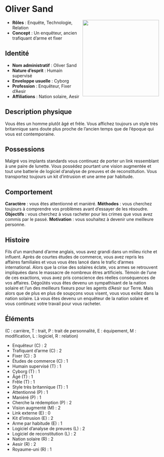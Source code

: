 # Oliver Sand
<img src="perso - oliver sand.png" style="float:right;width:250px"/>

* **Rôles** : Enquête, Technologie, Relation
* **Concept** : Un enquêteur, ancien trafiquant d’arme et fixer

## Identité

* **Nom administratif** : Oliver Sand
* **Nature d’esprit** : Humain supervisé
* **Enveloppe usuelle** : Cyborg
* **Profession** : Enquêteur, Fixer d’Aesir
* **Affiliations** : Nation solaire, Aesir

## Description physique

Vous êtes un homme plutôt âgé et frêle. Vous affichez toujours un style très britannique sans doute plus proche de l’ancien temps que de l’époque qui vous est contemporaine.

## Possessions

Malgré vos implants standards vous continuez de porter un link ressemblant à une paire de lunette. Vous possédez pourtant une vision augmentée et tout une batterie de logiciel d’analyse de preuves et de reconstitution. Vous transportez toujours un kit d’intrusion et une arme par habitude.

## Comportement

**Caractère** : vous êtes attentionné et maniéré.
**Méthodes** : vous cherchez toujours à comprendre vos problèmes avant d’essayer de les résoudre.
**Objectifs** : vous cherchez à vous racheter pour les crimes que vous avez commis par le passé.
**Motivation** : vous souhaitez à devenir une meilleure personne.

## Histoire

Fils d’un marchand d’arme anglais, vous avez grandi dans un milieu riche et influent. Après de courtes études de commerce, vous avez repris les affaires familiales et vous vous êtes lancé dans le trafic d’armes international. Alors que la crise des solaires éclate, vos armes se retrouvent impliquées dans le massacre de nombreux êtres artificiels. Témoin de l’une de ces exactions, vous avez pris conscience des réelles conséquences de vos affaires. Dégoûtés vous êtes devenu un sympathisant de la nation solaire et l’un des meilleurs fixeurs pour les agents d’Aesir sur Terre. Mais alors que de plus en plus de soupçons vous visent, vous vous exilez dans la nation solaire. Là vous êtes devenu un enquêteur de la nation solaire et vous continuez votre travail pour vous racheter.

## Éléments

(C : carrière, T : trait, P : trait de personnalité, E : équipement, M : modification, L : logiciel, R : relation)

* Enquêteur (C) : 2
* Trafiquant d’arme (C) : 2
* Fixer (C) : 3
* Études de commerce (C) : 1
* Humain supervisé (T) : 1
* Cyborg (T) : 1
* Âgé (T) : 1
* Frêle (T) : 1
* Style très britannique (T) : 1
* Attentionné (P) : 1
* Maniéré (P) : 1
* Cherche la rédemption (P) : 2
* Vision augmenté (M) : 2
* Link externe (E) : 0
* Kit d’intrusion (E) : 2
* Arme par habitude (E) : 1
* Logiciel d’analyse de preuves (L) : 2
* Logiciel de reconstitution (L) : 2
* Nation solaire (R) : 2
* Aesir (R) : 2
* Royaume-uni (R) : 1